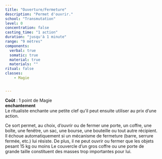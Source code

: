 ```yaml
---
title: "Ouverture/Fermeture"
description: "Permet d'ouvrir."
school: "Transmutation"
level: 0
concentration: false
casting_time: "1 action"
duration: "jusqu'à 1 minute"
range: "9 mètres"
components:
  verbal: true
  somatic: true
  material: true
  materials: ""
ritual: false
classes:
    - Magie


---
```

**Coût** : 1 point de Magie    
**enchantement**  
 Le ritualiste enchante une petite clef qu’il peut ensuite utiliser au prix d’une action.

 Ce sort permet, au choix, d’ouvrir ou de fermer une porte, un coffre, une boîte, une fenêtre, un sac, une bourse, une bouteille ou tout autre récipient. Il échoue automatiquement si un mécanisme de fermeture (barre, serrure fermée, etc.) lui résiste. De plus, il ne peut ouvrir ou fermer que les objets pesant 15 kg ou moins Le couvercle d’un gros coffre ou une porte de grande taille constituent des masses trop importantes pour lui.   
